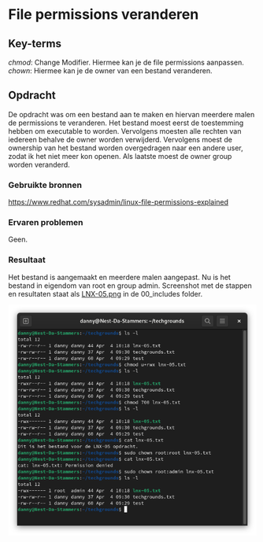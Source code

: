# File permissions veranderen

## Key-terms
*chmod*: Change Modifier. Hiermee kan je de file permissions aanpassen.
*chown*: Hiermee kan je de owner van een bestand veranderen.

## Opdracht
De opdracht was om een bestand aan te maken en hiervan meerdere malen de permissions te veranderen.
Het bestand moest eerst de toestemming hebben om executable to worden. Vervolgens moesten alle rechten van iedereen behalve de owner worden verwijderd. Vervolgens moest de ownership van het bestand worden overgedragen naar een andere user, zodat ik het niet meer kon openen. Als laatste moest de owner group worden veranderd.

### Gebruikte bronnen
https://www.redhat.com/sysadmin/linux-file-permissions-explained

### Ervaren problemen
Geen.

### Resultaat
Het bestand is aangemaakt en meerdere malen aangepast. Nu is het bestand in eigendom van root en group admin. Screenshot met de stappen en resultaten staat als [LNX-05.png](/00_includes/LNX-05.png) in de 00_includes folder.

![](/00_includes/LNX-05.png)
